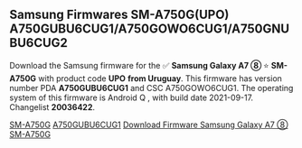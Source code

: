 <h2>Samsung Firmwares SM-A750G(UPO) A750GUBU6CUG1/A750GOWO6CUG1/A750GNUBU6CUG2</h2>
Download the Samsung firmware for the ✅ <strong>Samsung Galaxy A7 ⑧ </strong> ⭐ <strong>SM-A750G</strong> with product code <strong>UPO</strong> <strong> from Uruguay</strong>. This firmware has version number PDA <strong>A750GUBU6CUG1</strong> and CSC A750GOWO6CUG1. The operating system of this firmware is Android Q , with build date 2021-09-17. Changelist <strong>20036422</strong>.


[SM-A750G](https://samfirm.shop/samsung/model/SM-A750G)
[A750GUBU6CUG1](https://samfirm.shop/samsung/pda/A750GUBU6CUG1)
[Download Firmware Samsung Galaxy A7 ⑧ SM-A750G](https://samfirm.shop/samsung/firmware/458023)
